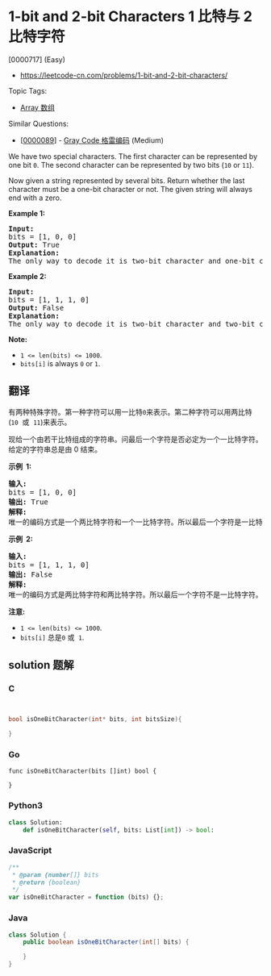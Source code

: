 # 1-bit and 2-bit Characters 1 比特与 2 比特字符

[0000717] (Easy)

- https://leetcode-cn.com/problems/1-bit-and-2-bit-characters/

Topic Tags:

- [Array 数组](https://leetcode-cn.com/tag/array/)

Similar Questions:

- [[0000089](https://leetcode-cn.com/problems/gray-code/)] - [Gray Code 格雷编码](./0000089.gray-code.md) (Medium)

We have two special characters. The first character can be represented by one bit `0`. The second character can be represented by two bits (`10` or `11`).

Now given a string represented by several bits. Return whether the last character must be a one-bit character or not. The given string will always end with a zero.

**Example 1:**

<pre><b>Input:</b> 
bits = [1, 0, 0]
<b>Output:</b> True
<b>Explanation:</b> 
The only way to decode it is two-bit character and one-bit character. So the last character is one-bit character.
</pre>

**Example 2:**

<pre><b>Input:</b> 
bits = [1, 1, 1, 0]
<b>Output:</b> False
<b>Explanation:</b> 
The only way to decode it is two-bit character and two-bit character. So the last character is NOT one-bit character.
</pre>

**Note:**

- `1 <= len(bits) <= 1000`.
- `bits[i]` is always `0` or `1`.

## 翻译

有两种特殊字符。第一种字符可以用一比特`0`来表示。第二种字符可以用两比特(`10`  或  `11`)来表示。

现给一个由若干比特组成的字符串。问最后一个字符是否必定为一个一比特字符。给定的字符串总是由 0 结束。

**示例  1:**

<pre><strong>输入:</strong> 
bits = [1, 0, 0]
<strong>输出:</strong> True
<strong>解释:</strong> 
唯一的编码方式是一个两比特字符和一个一比特字符。所以最后一个字符是一比特字符。
</pre>

**示例  2:**

<pre><strong>输入:</strong> 
bits = [1, 1, 1, 0]
<strong>输出:</strong> False
<strong>解释:</strong> 
唯一的编码方式是两比特字符和两比特字符。所以最后一个字符不是一比特字符。
</pre>

**注意:**

- `1 <= len(bits) <= 1000`.
- `bits[i]` 总是`0` 或  `1`.

## solution 题解

### C

```c


bool isOneBitCharacter(int* bits, int bitsSize){

}


```

### Go

```golang
func isOneBitCharacter(bits []int) bool {

}
```

### Python3

```python
class Solution:
    def isOneBitCharacter(self, bits: List[int]) -> bool:

```

### JavaScript

```javascript
/**
 * @param {number[]} bits
 * @return {boolean}
 */
var isOneBitCharacter = function (bits) {};
```

### Java

```java
class Solution {
    public boolean isOneBitCharacter(int[] bits) {

    }
}
```
